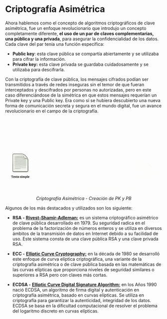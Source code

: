 # Criptografía Asimétrica
Ahora hablemos como el concepto de algoritmos criptográficos de clave asimétrica, fue un enfoque revolucionario que introdujo un concepto completamente diferente, **el uso de un par de claves complementarias, una pública y una privada**, para asegurar la confidencialidad de los datos. Cada clave del par tenía una función específica:

* **Public key**: esta clave pública se compartía abiertamente y se utilizaba para cifrar la información.
* **Private key:** esta clave privada se guardaba cuidadosamente y se utilizaba para descifrarla.

Con la criptografía de clave pública, los mensajes cifrados podían ser transmitidos a través de redes inseguras sin el temor de que fueran interceptados y descifrados por personas no autorizadas, pero en este caso diferenciándose de la simétrica en que estos mensajes requerían un Private key y una Public key. Era como si se hubiera descubierto una nueva forma de comunicación secreta y segura en el mundo digital, fue un avance revolucionario en el campo de la criptografía.

![graph](./assets/asimetrico.gif)
<div align="center">
<em>Criptografía Asimétrica - Creación de PK y PB</em>
</div>

Algunos de los más destacados y utilizados son los siguiente:

* **RSA -** [**Rivest-Shamir-Adleman:**](https://es.wikipedia.org/wiki/RSA) es un sistema criptográfico asimétrico de clave pública desarrollado en 1979. Su seguridad radica en el problema de la factorización de números enteros y se utiliza en diversos ámbitos de la transmisión de datos en Internet debido a su facilidad de uso. Este sistema consta de una clave pública RSA y una clave privada RSA.

* **ECC -** [**Elliptic Curve Cryptography:**](https://es.wikipedia.org/wiki/Criptograf%C3%ADa_de_curva_el%C3%ADptica) en la década de 1980 se desarrolló este enfoque de curva elíptica criptográfica, una variante de la criptografía asimétrica o de clave pública basada en las matemáticas de las curvas elípticas que proporciona niveles de seguridad similares o superiores a RSA pero con claves más cortas.

* **ECDSA -** [**Elliptic Curve Digital Signature Algorithm:**](https://nvlpubs.nist.gov/nistpubs/FIPS/NIST.FIPS.186-4.pdf) en los Años 1990 nació ECDSA, un algoritmo de firma digital y autenticación en criptografía asimétrica, basado en curvas elípticas. Se utiliza en criptografía para garantizar la autenticidad, integridad de los datos. ECDSA se basa en la dificultad computacional de resolver el problema del logaritmo discreto en curvas elípticas.